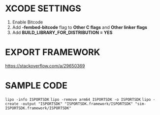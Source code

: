 # XCODE SETTINGS
1. Enable Bitcode
2. Add **-fembed-bitcode** flag to **Other C flags** and **Other linker flags**
3. Add **BUILD_LIBRARY_FOR_DISTRIBUTION = YES**

# EXPORT FRAMEWORK
https://stackoverflow.com/a/29650369

# SAMPLE CODE
`lipo -info ISPORTSDK`
`lipo -remove arm64 ISPORTSDK -o ISPORTSDK`
`lipo -create -output "ISPORTSDK" "ISPORTSDK.framework/ISPORTSDK" "sim-ISPORTSDK.framework/ISPORTSDK"`